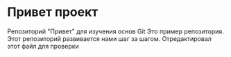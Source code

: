# Привет проект
Репозиторий "Привет" для изучения основ Git
Это пример репозитория.
Этот репозиторий развивается нами шаг за шагом.
Отредактировал этот файл для проверки 
